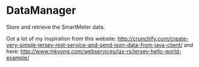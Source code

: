 DataManager
=============

Store and retrieve the SmartMeter data.

Got a lot of my inspiration from this website:
http://crunchify.com/create-very-simple-jersey-rest-service-and-send-json-data-from-java-client/
and here:
http://www.mkyong.com/webservices/jax-rs/jersey-hello-world-example/


